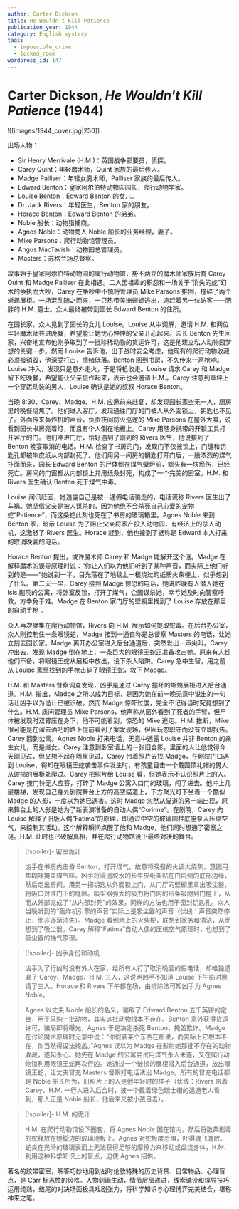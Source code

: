```yaml
---
author: Carter Dickson
title: He Wouldn't Kill Patience
publication_year: 1944
category: English mystery
tags:
  - impossible_crime
  - locked_room
wordpress_id: 147
---
```


# Carter Dickson, <i>He Wouldn't Kill Patience</i> (1944)

![[images/1944_cover.jpg|250]]

出场人物：
- Sir Henry Merrivale (H.M.)：英国战争部要员，侦探。
- Carey Quint：年轻魔术师，Quint 家族的最后传人。
- Madge Palliser：年轻女魔术师，Palliser 家族的最后传人。
- Edward Benton：皇家阿尔伯特动物园园长，爬行动物学家。
- Louise Benton：Edward Benton 的女儿。
- Dr. Jack Rivers：年轻医生，Benton 家的朋友。
- Horace Benton：Edward Benton 的弟弟。
- Noble 船长：动物猎捕商。
- Agnes Noble：动物商人 Noble 船长的业务经理，妻子。
- Mike Parsons：爬行动物馆管理员。
- Angus MacTavish：动物园总管理员。
- Masters：苏格兰场总督察。

故事始于皇家阿尔伯特动物园的爬行动物馆，势不两立的魔术师家族后裔 Carey Quint 和 Madge Palliser 在此相遇。二人因祖辈的积怨和一场关于“消失的蛇”幻术的争执而大吵，Carey 在争吵中不慎将管理员 Mike Parsons 推倒，撞碎了两个蜥蜴展柜。一场混乱随之而来，一只热带美洲蜥蜴逃出，追赶着另一位访客——肥胖的 H.M. 爵士。众人最终被带到园长 Edward Benton 的住所。

在园长家，众人见到了园长的女儿 Louise。Louise 从中调解，邀请 H.M. 和两位年轻魔术师共进晚餐，希望能让她忧心忡忡的父亲开心起来。园长 Benton 先生回家，兴奋地宣布他刚争取到了一批珍稀动物的货运许可，这是他建立私人动物园梦想的关键一步。然而 Louise 告诉他，出于战时安全考虑，他现有的爬行动物收藏必须被销毁，他深受打击，情绪低落。Benton 回到书房，不久传来一声枪响。Louise 冲入，发现只是意外走火，于是将枪收走。Louise 请求 Carey 和 Madge 留下吃晚餐，希望能让父亲振作起来，表示也会邀请 H.M.。Carey 注意到草坪上一个穿运动装的男人，Louise 确认是她的叔叔 Horace Benton。

当晚 8:30，Carey、Madge、H.M. 应邀前来赴宴，却发现园长家空无一人，厨房里的晚餐烧焦了。他们进入客厅，发现通往门厅的门被人从外面锁上，钥匙也不见了。外面传来轰炸机的声音，负责夜间防火巡逻的 Mike Parsons 在屋外大喊，说看到园长书房亮着灯，而且有个人倒在地板上。Carey 用随身携带的开锁工具打开客厅的门。他们冲进门厅，恰好遇到了刚到的 Rivers 医生，他说接到了 Benton 晚宴取消的电话。H.M. 检查了书房的门，发现门不仅被锁上，门缝和钥匙孔都被牛皮纸从内部封死了。他们用另一间房的钥匙打开门后，一股浓烈的煤气扑面而来，园长 Edward Benton 的尸体倒在煤气壁炉前，额头有一块瘀伤，已经死亡。房间的门窗都从内部锁上并用纸条封死，构成了一个完美的密室。H.M. 和 Rivers 医生确认 Benton 死于煤气中毒。

Louise 闻讯赶回，她透露自己是被一通假电话骗走的，电话谎称 Rivers 医生出了车祸。她坚信父亲是被人谋杀的，因为他绝不会杀死自己心爱的宠物蛇“Patience”，而这条蛇此刻也死在了书房的玻璃箱里。Agnes Noble 来到 Benton 家，暗示 Louise 为了阻止父亲将家产投入动物园，有经济上的杀人动机，这激怒了 Rivers 医生。Horace 赶到，他也接到了据称是 Edward 本人打来的取消晚宴的电话。

Horace Benton 提出，或许魔术师 Carey 和 Madge 能解开这个谜。Madge 在解释魔术的误导原理时说：“你让人们以为他们听到了某种声音，而实际上他们听到的是——”她说到一半，目光落在了地毯上一根烧过的纸质火柴梗上，似乎想到了什么。第二天一早，Carey 接到 Madge 惊恐的电话，她说昨晚有人潜入她在 Isis 剧院的公寓，将卧室反锁，打开了煤气，企图谋杀她，幸亏她及时向警察呼救，方幸免于难。Madge 在 Benton 家门厅的壁橱里找到了 Louise 存放在那里的自动手枪 。

众人再次聚集在爬行动物馆，Rivers 向 H.M. 展示如何提取蛇毒。在后台办公室，众人刚控制住一条眼镜蛇，Madge 接到一通自称是总督察 Masters 的电话，让她立刻去园长家。Madge 离开办公室进入后台通道后，突然发出一声尖叫。Carey 冲出去，发现 Madge 倒在地上，一条巨大的眼镜王蛇正准备攻击她。原来有人趁他们不备，将眼镜王蛇从展柜中放出，设下杀人陷阱。Carey 急中生智，用之前从 Louise 家里找到的手枪击毙了眼镜王蛇，救下 Madge。

H.M. 和 Masters 督察调查发现，凶手是通过 Carey 撞坏的蜥蜴展柜进入后台通道。H.M. 指出，Madge 之所以成为目标，是因为她在前一晚无意中说出的一句话让凶手以为诡计已被识破。然而 Madge 惊吓过度，完全不记得当时究竟想到了什么。H.M. 质问管理员 Mike Parsons，他声称从窗外看到了死者的手臂，但尸体被发现时双臂压在身下，他不可能看到。惊恐的 Mike 逃走。H.M. 推断，Mike 很可能是在溜去酒吧的路上提前看到了案发现场，但因玩忽职守而没有立即报告。Carey 回到公寓。Agnes Noble 打来电话，无意中透露 Louise 并非 Benton 的亲生女儿，而是继女。Carey 注意到卧室墙上的一张旧合影，里面的人让他觉得今天刚见过，但又想不起在哪里见过。Carey 带着照片去找 Madge，在剧院门口遇到 Louise，得知在眼镜王蛇袭击事件发生时，有孩童目击一个戴圆顶礼帽的男人从破损的展柜处爬过。Carey 把照片给 Louise 看，但她表示不认识照片上的人。Carey 按门铃无人应答，打碎了 Madge 公寓入口门的玻璃，闯了进去。他冲上几层楼梯，发现自己身处剧院舞台上方的高空猫道上，下方聚光灯下坐着一个酷似 Madge 的人影，一度以为她已遇害。这时 Madge 忽然从猫道的另一端出现，原来舞台上的人影是她为了新表演准备的自动人偶“Corinne”。在剧院，Carey 向 Louise 解释了旧版人偶“Fatima”的原理，即通过中空的玻璃圆柱底座泵入压缩空气，来控制其活动。这个解释瞬间点醒了他和 Madge，他们同时想通了密室之谜。H.M. 此时也已破解真相，并在爬行动物馆设下最终对决的舞台。

> [!spoiler]- 密室诡计
> 
> 凶手在书房内击昏 Benton，打开煤气，故意将晚餐的火调大烧焦，意图用焦糊味掩盖煤气味。凶手将浸透胶水的长牛皮纸条贴在门内侧的底部边缘，然后走出房间，用另一把钥匙从外面锁上门，从门厅的壁橱里拿出吸尘器，将吸口对准门下的缝隙。吸尘器强大的吸力将门内的纸条吸附到门槛上，从而从外部完成了“从内部封死”的效果，同样的方法也用于密封钥匙孔。众人当晚听到的“轰炸机引擎的声音”实际上是吸尘器的声音（伏线：声音突然停止，而非逐渐消失）。Madge 看到地上的火柴梗，联想到家务和清洁，从而想到了吸尘器。Carey 解释“Fatima”自动人偶的压缩空气原理时，也想到了吸尘器的抽气原理。

> [!spoiler]- 凶手身份和动机
> 
> 凶手为了行凶时没有外人在家，给所有人打了取消晚宴的假电话，却唯独遗漏了 Carey、Madge、H.M. 三人，这说明凶手不知道 Louise 下午临时邀请了三人。Horace 和 Rivers 下午都在场，由排除法可知凶手为 Agnes Noble。
> 
> Agnes 以丈夫 Noble 船长的名义，骗取了 Edward Benton 五千英镑的定金，用于采购一批动物，其实这批动物根本不存在。Benton 意外获得货运许可，骗局即将曝光，Agnes 于是决定杀死 Benton，掩盖欺诈。Madge 在讨论魔术原理时无意中说：“你假装某个东西在那里，而实际上它根本不在，你当然得设法掩盖。”Agnes 误以为 Madge 在影射她那批不存在的动物收藏，遂起杀心。她先在 Madge 的公寓尝试用煤气杀人未遂，又在爬行动物馆利用眼镜王蛇再次行凶。她通过一个破损的展柜潜入后台通道，放出眼镜王蛇，让丈夫冒充 Masters 督察打电话诱出 Madge。所有的冒充电话都是 Noble 船长所为，旧照片上的人是他年轻时的样子（伏线：Rivers 带着 Carey、H.M. 一行人进入后台时，被一个戴着绿色瑞士帽的邋遢老人看到，那人正是 Noble 船长，他后来又被小孩目击）。

> [!spoiler]- H.M. 的诡计
> 
> H.M. 在爬行动物馆设下圈套，将 Agnes Noble 困在馆内，然后将数条剧毒的蛇释放在她脚边的玻璃地板上。Agnes 对蛇极度恐惧，吓得魂飞魄散。蛇类在光滑的玻璃表面上无法获得足够的摩擦力来移动或盘绕身体，H.M. 利用这种科学知识上的盲点，迫使 Agnes 招供。

著名的胶带密室，解答巧妙地用到战时伦敦特殊的历史背景、日常物品、心理盲点，是 Carr 标志性的风格。人物刻画生动，情节层层递进，线索铺设和误导技巧运用纯熟，结尾的对决场面极具戏剧张力，将科学知识与心理博弈完美结合，堪称神来之笔。